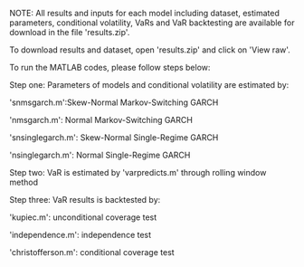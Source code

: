 NOTE: All results and inputs for each model including dataset, estimated parameters, conditional volatility, VaRs and VaR backtesting  are available for download in the file 'results.zip'. 

To download results and dataset, open 'results.zip' and click on 'View raw'.

To run the MATLAB codes, please follow steps below:


Step one: Parameters of models and conditional volatility are estimated by:

'snmsgarch.m':Skew-Normal Markov-Switching GARCH

'nmsgarch.m': Normal Markov-Switching GARCH

'snsinglegarch.m': Skew-Normal Single-Regime GARCH

'nsinglegarch.m': Normal Single-Regime GARCH

Step two: VaR is estimated by 'varpredicts.m' through rolling window method

Step three: VaR results is backtested by:

'kupiec.m': unconditional coverage test

'independence.m': independence test

'christofferson.m': conditional coverage test 






